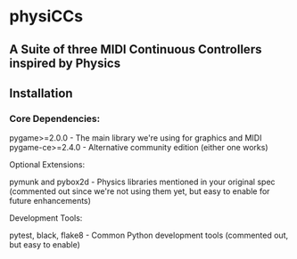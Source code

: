 # physiCCs
## A Suite of three MIDI Continuous Controllers inspired by Physics


## Installation

### Core Dependencies:

pygame>=2.0.0 - The main library we're using for graphics and MIDI
pygame-ce>=2.4.0 - Alternative community edition (either one works)

Optional Extensions:

pymunk and pybox2d - Physics libraries mentioned in your original spec (commented out since we're not using them yet, but easy to enable for future enhancements)

Development Tools:

pytest, black, flake8 - Common Python development tools (commented out, but easy to enable)

